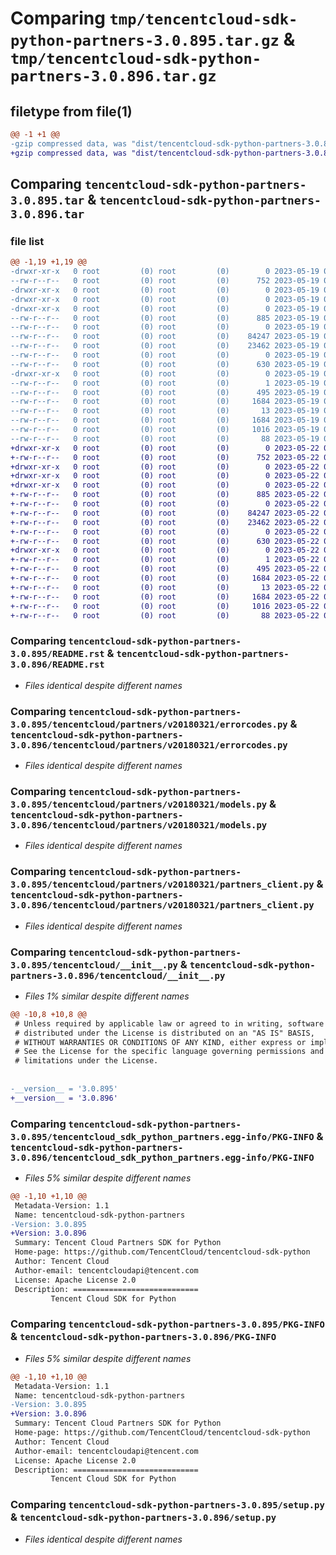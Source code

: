 # Comparing `tmp/tencentcloud-sdk-python-partners-3.0.895.tar.gz` & `tmp/tencentcloud-sdk-python-partners-3.0.896.tar.gz`

## filetype from file(1)

```diff
@@ -1 +1 @@
-gzip compressed data, was "dist/tencentcloud-sdk-python-partners-3.0.895.tar", last modified: Fri May 19 02:56:58 2023, max compression
+gzip compressed data, was "dist/tencentcloud-sdk-python-partners-3.0.896.tar", last modified: Mon May 22 00:29:14 2023, max compression
```

## Comparing `tencentcloud-sdk-python-partners-3.0.895.tar` & `tencentcloud-sdk-python-partners-3.0.896.tar`

### file list

```diff
@@ -1,19 +1,19 @@
-drwxr-xr-x   0 root         (0) root         (0)        0 2023-05-19 02:56:58.000000 tencentcloud-sdk-python-partners-3.0.895/
--rw-r--r--   0 root         (0) root         (0)      752 2023-05-19 02:56:58.000000 tencentcloud-sdk-python-partners-3.0.895/README.rst
-drwxr-xr-x   0 root         (0) root         (0)        0 2023-05-19 02:56:58.000000 tencentcloud-sdk-python-partners-3.0.895/tencentcloud/
-drwxr-xr-x   0 root         (0) root         (0)        0 2023-05-19 02:56:58.000000 tencentcloud-sdk-python-partners-3.0.895/tencentcloud/partners/
-drwxr-xr-x   0 root         (0) root         (0)        0 2023-05-19 02:56:58.000000 tencentcloud-sdk-python-partners-3.0.895/tencentcloud/partners/v20180321/
--rw-r--r--   0 root         (0) root         (0)      885 2023-05-19 02:56:58.000000 tencentcloud-sdk-python-partners-3.0.895/tencentcloud/partners/v20180321/errorcodes.py
--rw-r--r--   0 root         (0) root         (0)        0 2023-05-19 02:56:58.000000 tencentcloud-sdk-python-partners-3.0.895/tencentcloud/partners/v20180321/__init__.py
--rw-r--r--   0 root         (0) root         (0)    84247 2023-05-19 02:56:58.000000 tencentcloud-sdk-python-partners-3.0.895/tencentcloud/partners/v20180321/models.py
--rw-r--r--   0 root         (0) root         (0)    23462 2023-05-19 02:56:58.000000 tencentcloud-sdk-python-partners-3.0.895/tencentcloud/partners/v20180321/partners_client.py
--rw-r--r--   0 root         (0) root         (0)        0 2023-05-19 02:56:58.000000 tencentcloud-sdk-python-partners-3.0.895/tencentcloud/partners/__init__.py
--rw-r--r--   0 root         (0) root         (0)      630 2023-05-19 02:56:58.000000 tencentcloud-sdk-python-partners-3.0.895/tencentcloud/__init__.py
-drwxr-xr-x   0 root         (0) root         (0)        0 2023-05-19 02:56:58.000000 tencentcloud-sdk-python-partners-3.0.895/tencentcloud_sdk_python_partners.egg-info/
--rw-r--r--   0 root         (0) root         (0)        1 2023-05-19 02:56:58.000000 tencentcloud-sdk-python-partners-3.0.895/tencentcloud_sdk_python_partners.egg-info/dependency_links.txt
--rw-r--r--   0 root         (0) root         (0)      495 2023-05-19 02:56:58.000000 tencentcloud-sdk-python-partners-3.0.895/tencentcloud_sdk_python_partners.egg-info/SOURCES.txt
--rw-r--r--   0 root         (0) root         (0)     1684 2023-05-19 02:56:58.000000 tencentcloud-sdk-python-partners-3.0.895/tencentcloud_sdk_python_partners.egg-info/PKG-INFO
--rw-r--r--   0 root         (0) root         (0)       13 2023-05-19 02:56:58.000000 tencentcloud-sdk-python-partners-3.0.895/tencentcloud_sdk_python_partners.egg-info/top_level.txt
--rw-r--r--   0 root         (0) root         (0)     1684 2023-05-19 02:56:58.000000 tencentcloud-sdk-python-partners-3.0.895/PKG-INFO
--rw-r--r--   0 root         (0) root         (0)     1016 2023-05-19 02:56:58.000000 tencentcloud-sdk-python-partners-3.0.895/setup.py
--rw-r--r--   0 root         (0) root         (0)       88 2023-05-19 02:56:58.000000 tencentcloud-sdk-python-partners-3.0.895/setup.cfg
+drwxr-xr-x   0 root         (0) root         (0)        0 2023-05-22 00:29:14.000000 tencentcloud-sdk-python-partners-3.0.896/
+-rw-r--r--   0 root         (0) root         (0)      752 2023-05-22 00:29:14.000000 tencentcloud-sdk-python-partners-3.0.896/README.rst
+drwxr-xr-x   0 root         (0) root         (0)        0 2023-05-22 00:29:14.000000 tencentcloud-sdk-python-partners-3.0.896/tencentcloud/
+drwxr-xr-x   0 root         (0) root         (0)        0 2023-05-22 00:29:14.000000 tencentcloud-sdk-python-partners-3.0.896/tencentcloud/partners/
+drwxr-xr-x   0 root         (0) root         (0)        0 2023-05-22 00:29:14.000000 tencentcloud-sdk-python-partners-3.0.896/tencentcloud/partners/v20180321/
+-rw-r--r--   0 root         (0) root         (0)      885 2023-05-22 00:29:14.000000 tencentcloud-sdk-python-partners-3.0.896/tencentcloud/partners/v20180321/errorcodes.py
+-rw-r--r--   0 root         (0) root         (0)        0 2023-05-22 00:29:14.000000 tencentcloud-sdk-python-partners-3.0.896/tencentcloud/partners/v20180321/__init__.py
+-rw-r--r--   0 root         (0) root         (0)    84247 2023-05-22 00:29:14.000000 tencentcloud-sdk-python-partners-3.0.896/tencentcloud/partners/v20180321/models.py
+-rw-r--r--   0 root         (0) root         (0)    23462 2023-05-22 00:29:14.000000 tencentcloud-sdk-python-partners-3.0.896/tencentcloud/partners/v20180321/partners_client.py
+-rw-r--r--   0 root         (0) root         (0)        0 2023-05-22 00:29:14.000000 tencentcloud-sdk-python-partners-3.0.896/tencentcloud/partners/__init__.py
+-rw-r--r--   0 root         (0) root         (0)      630 2023-05-22 00:29:14.000000 tencentcloud-sdk-python-partners-3.0.896/tencentcloud/__init__.py
+drwxr-xr-x   0 root         (0) root         (0)        0 2023-05-22 00:29:14.000000 tencentcloud-sdk-python-partners-3.0.896/tencentcloud_sdk_python_partners.egg-info/
+-rw-r--r--   0 root         (0) root         (0)        1 2023-05-22 00:29:14.000000 tencentcloud-sdk-python-partners-3.0.896/tencentcloud_sdk_python_partners.egg-info/dependency_links.txt
+-rw-r--r--   0 root         (0) root         (0)      495 2023-05-22 00:29:14.000000 tencentcloud-sdk-python-partners-3.0.896/tencentcloud_sdk_python_partners.egg-info/SOURCES.txt
+-rw-r--r--   0 root         (0) root         (0)     1684 2023-05-22 00:29:14.000000 tencentcloud-sdk-python-partners-3.0.896/tencentcloud_sdk_python_partners.egg-info/PKG-INFO
+-rw-r--r--   0 root         (0) root         (0)       13 2023-05-22 00:29:14.000000 tencentcloud-sdk-python-partners-3.0.896/tencentcloud_sdk_python_partners.egg-info/top_level.txt
+-rw-r--r--   0 root         (0) root         (0)     1684 2023-05-22 00:29:14.000000 tencentcloud-sdk-python-partners-3.0.896/PKG-INFO
+-rw-r--r--   0 root         (0) root         (0)     1016 2023-05-22 00:29:14.000000 tencentcloud-sdk-python-partners-3.0.896/setup.py
+-rw-r--r--   0 root         (0) root         (0)       88 2023-05-22 00:29:14.000000 tencentcloud-sdk-python-partners-3.0.896/setup.cfg
```

### Comparing `tencentcloud-sdk-python-partners-3.0.895/README.rst` & `tencentcloud-sdk-python-partners-3.0.896/README.rst`

 * *Files identical despite different names*

### Comparing `tencentcloud-sdk-python-partners-3.0.895/tencentcloud/partners/v20180321/errorcodes.py` & `tencentcloud-sdk-python-partners-3.0.896/tencentcloud/partners/v20180321/errorcodes.py`

 * *Files identical despite different names*

### Comparing `tencentcloud-sdk-python-partners-3.0.895/tencentcloud/partners/v20180321/models.py` & `tencentcloud-sdk-python-partners-3.0.896/tencentcloud/partners/v20180321/models.py`

 * *Files identical despite different names*

### Comparing `tencentcloud-sdk-python-partners-3.0.895/tencentcloud/partners/v20180321/partners_client.py` & `tencentcloud-sdk-python-partners-3.0.896/tencentcloud/partners/v20180321/partners_client.py`

 * *Files identical despite different names*

### Comparing `tencentcloud-sdk-python-partners-3.0.895/tencentcloud/__init__.py` & `tencentcloud-sdk-python-partners-3.0.896/tencentcloud/__init__.py`

 * *Files 1% similar despite different names*

```diff
@@ -10,8 +10,8 @@
 # Unless required by applicable law or agreed to in writing, software
 # distributed under the License is distributed on an "AS IS" BASIS,
 # WITHOUT WARRANTIES OR CONDITIONS OF ANY KIND, either express or implied.
 # See the License for the specific language governing permissions and
 # limitations under the License.
 
 
-__version__ = '3.0.895'
+__version__ = '3.0.896'
```

### Comparing `tencentcloud-sdk-python-partners-3.0.895/tencentcloud_sdk_python_partners.egg-info/PKG-INFO` & `tencentcloud-sdk-python-partners-3.0.896/tencentcloud_sdk_python_partners.egg-info/PKG-INFO`

 * *Files 5% similar despite different names*

```diff
@@ -1,10 +1,10 @@
 Metadata-Version: 1.1
 Name: tencentcloud-sdk-python-partners
-Version: 3.0.895
+Version: 3.0.896
 Summary: Tencent Cloud Partners SDK for Python
 Home-page: https://github.com/TencentCloud/tencentcloud-sdk-python
 Author: Tencent Cloud
 Author-email: tencentcloudapi@tencent.com
 License: Apache License 2.0
 Description: ============================
         Tencent Cloud SDK for Python
```

### Comparing `tencentcloud-sdk-python-partners-3.0.895/PKG-INFO` & `tencentcloud-sdk-python-partners-3.0.896/PKG-INFO`

 * *Files 5% similar despite different names*

```diff
@@ -1,10 +1,10 @@
 Metadata-Version: 1.1
 Name: tencentcloud-sdk-python-partners
-Version: 3.0.895
+Version: 3.0.896
 Summary: Tencent Cloud Partners SDK for Python
 Home-page: https://github.com/TencentCloud/tencentcloud-sdk-python
 Author: Tencent Cloud
 Author-email: tencentcloudapi@tencent.com
 License: Apache License 2.0
 Description: ============================
         Tencent Cloud SDK for Python
```

### Comparing `tencentcloud-sdk-python-partners-3.0.895/setup.py` & `tencentcloud-sdk-python-partners-3.0.896/setup.py`

 * *Files identical despite different names*

